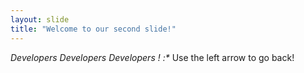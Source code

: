 ```yaml
---
layout: slide
title: "Welcome to our second slide!"
---
```

_Developers Developers Developers ! :*_
Use the left arrow to go back!
